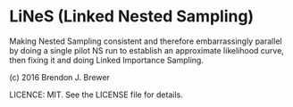 LiNeS (Linked Nested Sampling)
==============================

Making Nested Sampling consistent
and therefore embarrassingly parallel
by doing a single pilot NS run to
establish an approximate likelihood curve,
then fixing it and doing Linked Importance Sampling.

(c) 2016 Brendon J. Brewer

LICENCE: MIT. See the LICENSE file for details.

